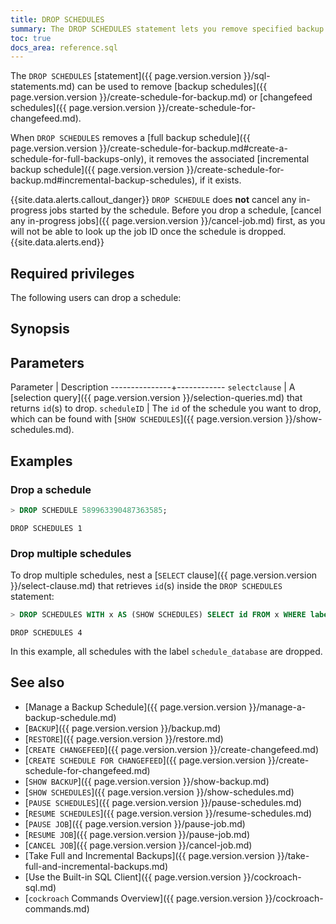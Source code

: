 ```yaml
---
title: DROP SCHEDULES
summary: The DROP SCHEDULES statement lets you remove specified backup schedules.
toc: true
docs_area: reference.sql
---
```


 The `DROP SCHEDULES` [statement]({{ page.version.version }}/sql-statements.md) can be used to remove [backup schedules]({{ page.version.version }}/create-schedule-for-backup.md) or [changefeed schedules]({{ page.version.version }}/create-schedule-for-changefeed.md).

When `DROP SCHEDULES` removes a [full backup schedule]({{ page.version.version }}/create-schedule-for-backup.md#create-a-schedule-for-full-backups-only), it removes the associated [incremental backup schedule]({{ page.version.version }}/create-schedule-for-backup.md#incremental-backup-schedules), if it exists. 

{{site.data.alerts.callout_danger}}
`DROP SCHEDULE` does **not** cancel any in-progress jobs started by the schedule. Before you drop a schedule, [cancel any in-progress jobs]({{ page.version.version }}/cancel-job.md) first, as you will not be able to look up the job ID once the schedule is dropped.
{{site.data.alerts.end}}

## Required privileges

The following users can drop a schedule:


## Synopsis

<div>
</div>

## Parameters

 Parameter     | Description
---------------+------------
`selectclause` | A [selection query]({{ page.version.version }}/selection-queries.md) that returns `id`(s) to drop.
`scheduleID`   | The `id` of the schedule you want to drop, which can be found with [`SHOW SCHEDULES`]({{ page.version.version }}/show-schedules.md).

## Examples

### Drop a schedule

~~~ sql
> DROP SCHEDULE 589963390487363585;
~~~

~~~
DROP SCHEDULES 1
~~~

### Drop multiple schedules

To drop multiple schedules, nest a [`SELECT` clause]({{ page.version.version }}/select-clause.md) that retrieves `id`(s) inside the `DROP SCHEDULES` statement:

~~~ sql
> DROP SCHEDULES WITH x AS (SHOW SCHEDULES) SELECT id FROM x WHERE label = 'schedule_database';
~~~

~~~
DROP SCHEDULES 4
~~~

In this example, all schedules with the label `schedule_database` are dropped.

## See also

- [Manage a Backup Schedule]({{ page.version.version }}/manage-a-backup-schedule.md)
- [`BACKUP`]({{ page.version.version }}/backup.md)
- [`RESTORE`]({{ page.version.version }}/restore.md)
- [`CREATE CHANGEFEED`]({{ page.version.version }}/create-changefeed.md)
- [`CREATE SCHEDULE FOR CHANGEFEED`]({{ page.version.version }}/create-schedule-for-changefeed.md)
- [`SHOW BACKUP`]({{ page.version.version }}/show-backup.md)
- [`SHOW SCHEDULES`]({{ page.version.version }}/show-schedules.md)
- [`PAUSE SCHEDULES`]({{ page.version.version }}/pause-schedules.md)
- [`RESUME SCHEDULES`]({{ page.version.version }}/resume-schedules.md)
- [`PAUSE JOB`]({{ page.version.version }}/pause-job.md)
- [`RESUME JOB`]({{ page.version.version }}/pause-job.md)
- [`CANCEL JOB`]({{ page.version.version }}/cancel-job.md)
- [Take Full and Incremental Backups]({{ page.version.version }}/take-full-and-incremental-backups.md)
- [Use the Built-in SQL Client]({{ page.version.version }}/cockroach-sql.md)
- [`cockroach` Commands Overview]({{ page.version.version }}/cockroach-commands.md)